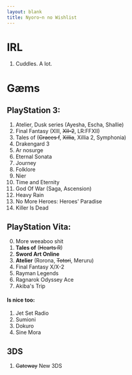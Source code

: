 ```yaml
---
layout: blank
title: Nyoro~n no Wishlist
---
```


# IRL
1. Cuddles. A lot.

# G&aelig;ms

## PlayStation 3:
1. Atelier, Dusk series (Ayesha, Escha, Shallie)
2. Final Fantasy (XIII, <del>XII-2</del>, LR:FFXII)
3. Tales of (<del>Graces f</del>, <del>Xillia</del>, Xillia 2, Symphonia)
4. Drakengard 3
5. Ar nosurge
5. Eternal Sonata
9. Journey
10. Folklore
12. Nier
13. Time and Eternity
15. God Of War (Saga, Ascension)
16. Heavy Rain
18. No More Heroes: Heroes' Paradise
19. Killer Is Dead

## PlayStation Vita:
0. More weeaboo shit
1. **Tales of** (<del>Hearts R</del>)
2. **Sword Art Online**
2. **Atelier** (Rorona, <del>Totori</del>, Meruru)
3. Final Fantasy X/X-2
7. Rayman Legends
9. Ragnarok Odyssey Ace
11. Akiba's Trip

#### Is nice too:
1. Jet Set Radio
2. Sumioni
3. Dokuro
4. Sine Mora

## 3DS
1. <del>Gateway</del> New 3DS
